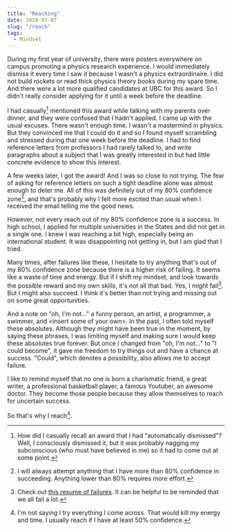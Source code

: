 ```yaml
---
title: "Reaching"
date: 2020-07-07
slug: "/reach"
tags:
  - Mindset
---
```


During my first year of university, there were posters everywhere on campus promoting a physics research experience. I would immediately dismiss it every time I saw it because I wasn't a physics extraordinaire. I did not build rockets or read thick physics theory books during my spare time. And there were a lot more qualified candidates at UBC for this award. So I didn't really consider applying for it until a week before the deadline.

I had casually[^1] mentioned this award while talking with my parents over dinner, and they were confused that I hadn't applied. I came up with the usual excuses. There wasn't enough time. I wasn't a mastermind in physics. But they convinced me that I could do it and so I found myself scrambling and stressed during that one week before the deadline. I had to find reference letters from professors I had rarely talked to, and write paragraphs about a subject that I was greatly interested in but had little concrete evidence to show this interest.

A few weeks later, I got the award! And I was so close to not trying. The fear of asking for reference letters on such a tight deadline alone was almost enough to deter me. All of this was definitely out of my 80% confidence zone[^2], and that's probably why I felt more excited than usual when I received the email telling me the good news.

However, not every reach out of my 80% confidence zone is a success. In high school, I applied for multiple universities in the States and did not get in a single one. I knew I was reaching a bit high, especially being an international student. It was disappointing not getting in, but I am glad that I tried.

Many times, after failures like these, I hesitate to try anything that's out of my 80% confidence zone because there is a higher risk of failing. It seems like a waste of time and energy. But if I shift my mindset, and look towards the possible reward and my own skills, it's not all that bad. Yes, I might fail[^3]. But I might also succeed. I think it's better than not trying and missing out on some great opportunities.

And a note on "oh, I'm not..." a funny person, an artist, a programmer, a swimmer, and <insert some of your own\>. In the past, I often told myself these absolutes. Although they might have been true in the moment, by saying these phrases, I was limiting myself and making sure I would keep these absolutes true forever. But once I changed from "oh, I'm not..." to "I could become", it gave me freedom to try things out and have a chance at success. "Could", which denotes a possibility, also allows me to accept failure.

I like to remind myself that no one is born a charismatic friend, a great writer, a professional basketball player, a famous Youtuber, an awesome doctor. They become those people because they allow themselves to reach for uncertain success.

So that's why I reach[^4].

[^1]: How did I casually recall an award that I had "automatically dismissed"? Well, I consciously dismissed it, but it was probably nagging my subconscious (who must have believed in me) so it had to come out at some point.
[^2]: I will always attempt anything that I have more than 80% confidence in succeeding. Anything lower than 80% requires more effort.
[^3]: Check out [this resume of failures](https://www.princeton.edu/~joha/Johannes_Haushofer_CV_of_Failures.pdf). It can be helpful to be reminded that we all fail a lot.
[^4]: I'm not saying I try everything I come across. That would kill my energy and time. I usually reach if I have at least 50% confidence.